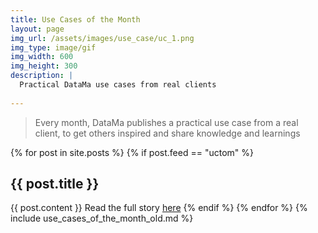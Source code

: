```yaml
---
title: Use Cases of the Month
layout: page
img_url: /assets/images/use_case/uc_1.png
img_type: image/gif
img_width: 600
img_height: 300
description: |
  Practical DataMa use cases from real clients
  
---
```

> Every month, DataMa publishes a practical use case from a real client, to get others inspired and share knowledge and learnings

{% for post in site.posts %}
{% if post.feed == "uctom" %}
<h2>{{ post.title }}</h2>
{{ post.content }}
Read the full story <a href="{{post.uctom_url}}">here</a>
{% endif %}
{% endfor %}
{% include use_cases_of_the_month_old.md %}

